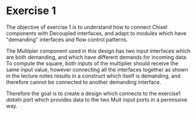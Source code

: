 Exercise 1
==========

The objective of exercise 1 is to understand how to connect Chisel components with Decoupled interfaces,
and adapt to modules which have "demanding" interfaces and flow control patterns.

The Multipler component used in this design has two input interfaces which are both demanding, and
which have different demands for incoming data.  To compute the square, both inputs of the multiplier
should receive the same input value, however connecting all the interfaces together as shown in the 
lecture notes results in a construct which itself is demanding, and therefore cannot be connected to
another demanding interface.

Therefore the goal is to create a design which connects to the exercise1 *dataIn* port which provides
data to the two Mult input ports in a permissive way.

